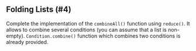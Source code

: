 ## Folding Lists (#4)

Complete the implementation of the `combineAll()` function using `reduce()`.
It allows to combine several conditions (you can assume that a list is non-empty).
`Condition.combine()` function which combines two conditions is already 
provided. 